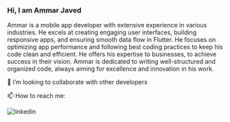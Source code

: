 ### Hi, I am Ammar Javed

Ammar is a mobile app developer with extensive experience in various industries. He excels at creating engaging user interfaces, building responsive apps, and ensuring smooth data flow in Flutter. He focuses on optimizing app performance and following best coding practices to keep his code clean and efficient. He offers his expertise to businesses, to achieve success in their vision. Ammar is dedicated to writing well-structured and organized code, always aiming for excellence and innovation in his work.

👯 I’m looking to collaborate with other developers

📫 How to reach me:

<!-- display the social media buttons in your README -->
![linkedin](https://github.com/shikhar1020jais1/Git-Social/blob/master/Icons/LinkedIn.png (LinkedIn))

[1]: https://www.linkedin.com/in/ammarjavedofficial
<!--
**ammarjavedofficial/ammarjavedofficial** is a ✨ _special_ ✨ repository because its `README.md` (this file) appears on your GitHub profile.

Here are some ideas to get you started:

- 🔭 I’m currently working on ...
- 🌱 I’m currently learning ...
- 👯 I’m looking to collaborate on ...
- 🤔 I’m looking for help with ...
- 💬 Ask me about ...
- 📫 How to reach me: ...
- 😄 Pronouns: ...
- ⚡ Fun fact: ...
-->
